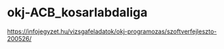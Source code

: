 # okj-ACB_kosarlabdaliga

https://infojegyzet.hu/vizsgafeladatok/okj-programozas/szoftverfejleszto-200526/

